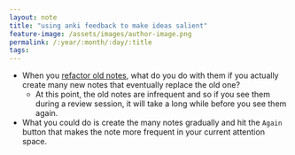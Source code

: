```yaml
---
layout: note
title: "using anki feedback to make ideas salient"
feature-image: /assets/images/author-image.png
permalink: /:year/:month/:day/:title
tags:
---
```


- When you [refactor old notes](/2022/09/05/refactor-old-notes), what do you do with them if you actually create many new notes that eventually replace the old one?
    - At this point, the old notes are infrequent and so if you see them during a review session, it will take a long while before you see them again.
- What you could do is create the many notes gradually and hit the `Again` button that makes the note more frequent in your current attention space.

